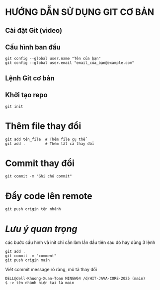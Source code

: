 # HƯỚNG DẪN SỬ DỤNG GIT CƠ BẢN

## Cài đặt Git  (video)

## Cấu hình ban đầu  
```
git config --global user.name "Tên của bạn"
git config --global user.email "email_của_bạn@example.com"
```
## Lệnh Git cơ bản

## Khởi tạo repo
```git init```

# Thêm file thay đổi
``` 
git add tên_file  # Thêm file cụ thể
git add .         # Thêm tất cả thay đổi
```
# Commit thay đổi
```
git commit -m "Ghi chú commit"
```
# Đẩy code lên remote
```
git push origin tên nhánh
```

# *Lưu ý quan trọng*
các bước cấu hình và init chỉ cần làm lần đầu tiên
sau đó hay dùng 3 lệnh 
```
git add .
git commit -m "comment"
git push origin main
```
Viết commit message rõ ràng, mô tả thay đổi
```
DELL@dell-Khuong-Xuan-Toan MINGW64 /d/HIT-JAVA-CORE-2025 (main)
$ -> tên nhánh hiện tại là main
```
